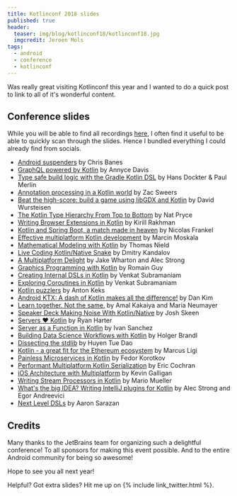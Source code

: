 ```yaml
---
title: Kotlinconf 2018 slides
published: true
header:
  teaser: img/blog/kotlinconf18/kotlinconf18.jpg
  imgcredit: Jeroen Mols
tags:
  - android
  - conference
  - kotlinconf
---
```

Was really great visiting Kotlinconf this year and I wanted to do a quick post to link to all of it's wonderful content.

## Conference slides
While you will be able to find all recordings [here](https://www.youtube.com/playlist?list=PLQ176FUIyIUbVvFMqDc2jhxS-t562uytr), I often find it useful to be able to quickly scan through the slides. Hence I bundled everything I could already find from socials.

- [Android suspenders](https://chris.banes.me/talks/2018/android-suspenders/) by Chris Banes
- [GraphQL powered by Kotlin](http://adavis.info/2018/06/talk-getting-a-grip-on-graphql.html) by Annyce Davis
- [Type safe build logic with the Gradle Kotlin DSL](https://twitter.com/eskat0s/status/1047871129916985344) by Hans Dockter & Paul Merlin
- [Annotation processing in a Kotlin world](https://speakerdeck.com/hzsweers/annotation-processing-in-a-kotlin-world) by Zac Sweers
- [Beat the high-score: build a game using libGDX and Kotlin](https://speakerdeck.com/dwursteisen/beat-the-high-score-build-a-game-using-libgdx-and-kotlin) by David Wursteisen
- [The Kotlin Type Hierarchy From Top to Bottom](https://speakerdeck.com/npryce/the-kotlin-type-hierarchy-from-top-to-bottom) by Nat Pryce
- [Writing Browser Extensions in Kotlin](https://rakhman.info/slides/Writing_Browser_Extensions_in_Kotlin.pdf) by Kirill Rakhman
- [Kotlin and Spring Boot, a match made in heaven](https://www.slideshare.net/nfrankel/kotlinconf-kotlin-and-spring-boot-a-match-made-in-heaven) by Nicolas Frankel
- [Effective multiplatform Kotlin development](https://www.icloud.com/keynote/0tDiYquR2JrHV_85mDgZtJv6g#Presentation_KotlinConf_-_wide) by Marcin Moskala
- [Mathematical Modeling with Kotlin](https://github.com/thomasnield/kotlinconf-2018-mathematical-modeling/blob/master/kotlinconf_slides_2018.pdf) by Thomas Nield
- [Live Coding Kotlin/Native Snake](https://github.com/dkandalov/kotlin-native-snake) by Dmitry Kandalov
- [A Multiplatform Delight](https://speakerdeck.com/jakewharton/a-multiplatform-delight-kotlinconf-2018) by Jake Wharton and Alec Strong
- [Graphics Programming with Kotlin](https://speakerdeck.com/romainguy/graphics-programming-with-kotlin) by Romain Guy
- [Creating Internal DSLs in Kotlin](http://agiledeveloper.com/presentations/creating_internal_dsls_in_kotlin.zip) by Venkat Subramaniam
- [Exploring Coroutines in Kotlin](http://agiledeveloper.com/presentations/exploring_coroutines_in_kotlin.zip) by Venkat Subramaniam
- [Kotlin puzzlers](https://github.com/angryziber/kotlin-puzzlers/tree/master/kotlinconf2018) by Anton Keks
- [Android KTX: A dash of Kotlin makes all the difference!](https://speakerdeck.com/dankim/android-ktx-a-dash-of-kotlin-makes-all-the-difference-kotlinconf-2018) by Dan Kim
- [Learn together. Not the same.](https://speakerdeck.com/k4kya/kotlinconf-18-learn-together-not-the-same) by Amal Kakaiya and Maria Neumayer
- [Speaker Deck Making Noise With Kotlin/Native](https://speakerdeck.com/mutexkid/native) by Josh Skeen
- [Servers ❤️ Kotlin](https://speakerdeck.com/rharter/servers-kotlin) by Ryan Harter
- [Server as a Function in Kotlin](https://speakerdeck.com/s4nchez/server-as-a-function-in-kotlin-kotlinconf-2018) by Ivan Sanchez
- [Building Data Science Workflows with Kotlin](https://holgerbrandl.github.io/data_science_with_kotlin/data_science_with_kotlin.html) by Holger Brandl
- [Dissecting the stdlib](https://github.com/queencodemonkey/dissecting-the-stdlib) by Huyen Tue Dao
- [Kotlin - a great fit for the Ethereum ecosystem](https://gateway.ipfs.io/ipfs/QmRsk7YWYB9YkQwDcFFaZmhWHPgBXnAMHc1maZchwp6oBP) by Marcus Ligi
- [Painless Microservices in Kotlin](https://docs.google.com/presentation/d/1-a5v5PbnsCcVHqlA7kvzffYhOttuJ51bkHk4_6-aPj0) by Fedor Korotkov
- [Performant Multiplatform Kotlin Serialization](https://speakerdeck.com/nightlynexus/performant-multiplatform-kotlin-serialization/) by Eric Cochran
- [iOS Architecture with Multiplatform](https://speakerdeck.com/kpgalligan/ios-architecture-with-multiplatform) by Kevin Galligan
- [Writing Stream Processors in Kotlin](https://speakerdeck.com/xenji/stream-processors-in-kotlin-kotlinconf-2018-edition) by Mario Mueller
- [What's the big IDEA? Writing IntelliJ plugins for Kotlin](https://speakerdeck.com/alecstrong/whats-the-big-idea-writing-intellij-plugins-for-kotlin) by Alec Strong and Egor Andreevici
- [Next Level DSLs](https://speakerdeck.com/asarazan/next-level-dsls) by Aaron Sarazan


## Credits
Many thanks to the JetBrains team for organizing such a delightful conference! To all sponsors for making this event possible. And to the entire Android community for being so awesome!

Hope to see you all next year!

Helpful? Got extra slides? Hit me up on {% include link_twitter.html %}.
